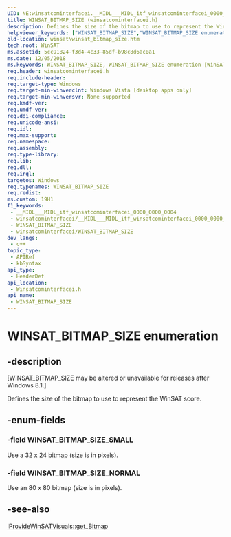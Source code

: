 ```yaml
---
UID: NE:winsatcominterfacei.__MIDL___MIDL_itf_winsatcominterfacei_0000_0000_0004
title: WINSAT_BITMAP_SIZE (winsatcominterfacei.h)
description: Defines the size of the bitmap to use to represent the WinSAT score.
helpviewer_keywords: ["WINSAT_BITMAP_SIZE","WINSAT_BITMAP_SIZE enumeration [WinSAT]","WINSAT_BITMAP_SIZE_NORMAL","WINSAT_BITMAP_SIZE_SMALL","winsat.winsat_bitmap_size","winsatcominterfacei/WINSAT_BITMAP_SIZE","winsatcominterfacei/WINSAT_BITMAP_SIZE_NORMAL","winsatcominterfacei/WINSAT_BITMAP_SIZE_SMALL"]
old-location: winsat\winsat_bitmap_size.htm
tech.root: WinSAT
ms.assetid: 5cc91824-f3d4-4c33-85df-b98c8d6ac0a1
ms.date: 12/05/2018
ms.keywords: WINSAT_BITMAP_SIZE, WINSAT_BITMAP_SIZE enumeration [WinSAT], WINSAT_BITMAP_SIZE_NORMAL, WINSAT_BITMAP_SIZE_SMALL, winsat.winsat_bitmap_size, winsatcominterfacei/WINSAT_BITMAP_SIZE, winsatcominterfacei/WINSAT_BITMAP_SIZE_NORMAL, winsatcominterfacei/WINSAT_BITMAP_SIZE_SMALL
req.header: winsatcominterfacei.h
req.include-header: 
req.target-type: Windows
req.target-min-winverclnt: Windows Vista [desktop apps only]
req.target-min-winversvr: None supported
req.kmdf-ver: 
req.umdf-ver: 
req.ddi-compliance: 
req.unicode-ansi: 
req.idl: 
req.max-support: 
req.namespace: 
req.assembly: 
req.type-library: 
req.lib: 
req.dll: 
req.irql: 
targetos: Windows
req.typenames: WINSAT_BITMAP_SIZE
req.redist: 
ms.custom: 19H1
f1_keywords:
 - __MIDL___MIDL_itf_winsatcominterfacei_0000_0000_0004
 - winsatcominterfacei/__MIDL___MIDL_itf_winsatcominterfacei_0000_0000_0004
 - WINSAT_BITMAP_SIZE
 - winsatcominterfacei/WINSAT_BITMAP_SIZE
dev_langs:
 - c++
topic_type:
 - APIRef
 - kbSyntax
api_type:
 - HeaderDef
api_location:
 - Winsatcominterfacei.h
api_name:
 - WINSAT_BITMAP_SIZE
---
```


# WINSAT_BITMAP_SIZE enumeration


## -description

<p class="CCE_Message">[WINSAT_BITMAP_SIZE may be altered or unavailable for releases after Windows 8.1.]

Defines the size of the bitmap to use to represent the WinSAT score.

## -enum-fields

### -field WINSAT_BITMAP_SIZE_SMALL

Use a 32 x 24 bitmap (size is in pixels).

### -field WINSAT_BITMAP_SIZE_NORMAL

Use an 80 x 80 bitmap (size is in pixels).

## -see-also

<a href="https://docs.microsoft.com/windows/desktop/api/winsatcominterfacei/nf-winsatcominterfacei-iprovidewinsatvisuals-get_bitmap">IProvideWinSATVisuals::get_Bitmap</a>

